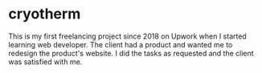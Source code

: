 # cryotherm

This is my first freelancing project since 2018 on Upwork when I started learning web developer.
The client had a product and wanted me to redesign the product's website.
I did the tasks as requested and the client was satisfied with me. 